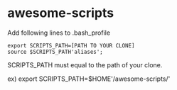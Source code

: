 # awesome-scripts #

Add following lines to .bash_profile
```
export SCRIPTS_PATH=[PATH TO YOUR CLONE]  
source $SCRIPTS_PATH'aliases';
```
SCRIPTS_PATH must equal to the path of your clone.

ex) export SCRIPTS_PATH=$HOME'/awesome-scripts/'
